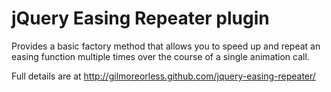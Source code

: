 jQuery Easing Repeater plugin
======

Provides a basic factory method that allows you to speed up and repeat
an easing function multiple times over the course of a single animation call.

Full details are at <http://gilmoreorless.github.com/jquery-easing-repeater/>
